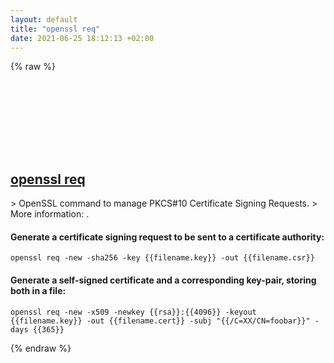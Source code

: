 ```yaml
---
layout: default
title: "openssl req"
date: 2021-06-25 18:12:13 +02:00
---
```

{% raw %}
<h2 id="openssl-req">
  <a href="/en/common/openssl-req.html">openssl req</a> <a href="#openssl-req"><svg class="icon">
    <use href="/assets/images/unicode_sprite.svg#link" />
  </svg></a>
</h2>
> OpenSSL command to manage PKCS#10 Certificate Signing Requests.
> More information: <https://www.openssl.org/docs/manmaster/man1/openssl-req.html>.

#### Generate a certificate signing request to be sent to a certificate authority:
```shell
openssl req -new -sha256 -key {{filename.key}} -out {{filename.csr}}
```
#### Generate a self-signed certificate and a corresponding key-pair, storing both in a file:
```shell
openssl req -new -x509 -newkey {{rsa}}:{{4096}} -keyout {{filename.key}} -out {{filename.cert}} -subj "{{/C=XX/CN=foobar}}" -days {{365}}
```
{% endraw %}
